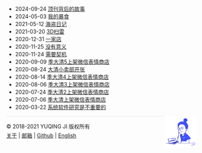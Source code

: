- 2024-09-24 [顶刊背后的故事](https://naoguo.github.io/beyond-top-journals/)
- 2024-05-03 [我的暴食](https://mp.weixin.qq.com/s/ymw42LLMa_ginBmibwxf3Q)
- 2021-05-12 [海盗日记](https://gniquyij.github.io/piratediary/)
- 2021-03-20 [3D扫雷](https://gniquyij.github.io/minestack/zh/)
- 2020-12-31 [一家店](https://mp.weixin.qq.com/s?__biz=MzU4NDgxODMwOA==&mid=2247483678&idx=1&sn=73723fa27f1bc2b46ab8145b54951673&chksm=fd954af5cae2c3e3c00918f8d6eebc5f4f97200fe9d3a69c05a0e8dff4dac6505b5b51296386&token=185143453&lang=zh_CN#rd)
- 2020-11-25 [没有意义](https://mp.weixin.qq.com/s?__biz=MzU4NDgxODMwOA==&mid=2247483673&idx=1&sn=f43b7c61ffa7ad2fe36b1d7dc4dab068&chksm=fd954af2cae2c3e4736dafd6c6b01311641ad2b5bdd5006c1482befe12f558355e0eab3b3e9e&token=185143453&lang=zh_CN#rd)
- 2020-11-24 [需要契机](https://mp.weixin.qq.com/s?__biz=MzU4NDgxODMwOA==&mid=2247483666&idx=1&sn=96e857a3ca07098000c42a798bd1ec26&chksm=fd954af9cae2c3ef966315a11ceeb96aa1bfda22e7e5d5b3b4ed3ff5133d4eca114822f4aa27&token=185143453&lang=zh_CN#rd)
- 2020-09-09 [季大清5上架微信表情商店](https://sticker.weixin.qq.com/cgi-bin/mmemoticon-bin/emoticonview?oper=single&t=shop/detail&productid=aL2PCfwK/89qO7sF6/+I+UDhfwEjhec2ZNvdnLLJRd/OdNMh6xnQ1z5Rivoa/sn7bB/6fXTof73FG1zodTqvIKQD95Ggf8Rla3omqju1yuyA=)
- 2020-08-24 [大清小卖部开张](https://shop344285165.taobao.com/)
- 2020-08-14 [季大清4上架微信表情商店](https://sticker.weixin.qq.com/cgi-bin/mmemoticon-bin/emoticonview?oper=single&t=shop/detail&productid=aL2PCfwK/89qO7sF6/+I+UDhfwEjhec2ZNvdnLLJRd/PX2LtvCdXZBu/NU1cPT0Rgv6308HpqldOTbWIICY6xdpdn5CcaN1nwezkW5tlaAiE=)
- 2020-08-06 [季大清3上架微信表情商店](https://sticker.weixin.qq.com/cgi-bin/mmemoticon-bin/emoticonview?oper=single&t=shop/detail&productid=aL2PCfwK/89qO7sF6/+I+UDhfwEjhec2ZNvdnLLJRd/NF9BOEWXj6sfg+j8bXZRmXSvC36K7iKRJ5RgL46lpTB4jJSIw6MJo1Ni8QAYIqlrw=)
- 2020-07-24 [季大清2上架微信表情商店](https://sticker.weixin.qq.com/cgi-bin/mmemoticon-bin/emoticonview?oper=single&t=shop/detail&productid=aL2PCfwK/89qO7sF6/+I+UDhfwEjhec2ZNvdnLLJRd/P5t1FSuj3nXeDug+3JVKubJovU5YiLcpmJlfnLtHt+EKBwCSJNcF+lFNPporb3kug=)
- 2020-07-06 [季大清上架微信表情商店](https://sticker.weixin.qq.com/cgi-bin/mmemoticon-bin/emoticonview?oper=single&t=shop/detail&productid=aL2PCfwK/89qO7sF6/+I+UDhfwEjhec2ZNvdnLLJRd/O/7/rvI2RmK6tbBBlfHMhij4gmBo98iteAEX0zCHsvjfSmnSYe2VPmh+T3hM8cWr8=)
- 2020-03-22 [系统软件研究是不重要的](./2020/03/22/utah2000.md)

<div><a href="https://gniquyij.github.io/daily"><img src="https://github.com/gniquyij/gniquyij.github.io/blob/master/avatar.png?raw=true" style="float:right;width:85px;height:85px"/></a></div><div style="border-top:1px solid #e1e4e8;padding-top:16px"></div>
<div>© 2018-2021 YUQING JI 版权所有</div>
<div style="padding-top:0.3em"><a href="https://gniquyij.github.io/en/about">关于</a> | <a href="mailto:yuqing.ji@outlook.com">邮箱</a> | <a href="https://github.com/gniquyij">Github</a> | <a href="https://gniquyij.github.io/">English</a></div>